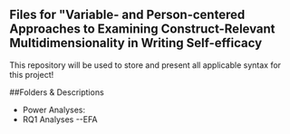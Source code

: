 ## Files for "Variable- and Person-centered Approaches to Examining Construct-Relevant Multidimensionality in Writing Self-efficacy 

This repository will be used to store and present all applicable syntax for this project!

##Folders & Descriptions
- Power Analyses: 
- RQ1 Analyses
--EFA
